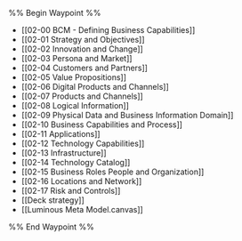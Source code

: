%% Begin Waypoint %%
- [[02-00 BCM - Defining Business Capabilities]]
- [[02-01 Strategy and Objectives]]
- [[02-02 Innovation and Change]]
- [[02-03 Persona and Market]]
- [[02-04 Customers and Partners]]
- [[02-05 Value Propositions]]
- [[02-06 Digital Products and Channels]]
- [[02-07 Products and Channels]]
- [[02-08 Logical Information]]
- [[02-09 Physical Data and Business Information Domain]]
- [[02-10 Business Capabilities and Process]]
- [[02-11 Applications]]
- [[02-12 Technology Capabilities]]
- [[02-13 Infrastructure]]
- [[02-14 Technology Catalog]]
- [[02-15 Business Roles People and Organization]]
- [[02-16 Locations and Network]]
- [[02-17 Risk and Controls]]
- [[Deck strategy]]
- [[Luminous Meta Model.canvas]]

%% End Waypoint %%
